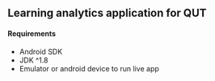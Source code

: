 ## Learning analytics application for QUT

#### Requirements

* Android SDK
* JDK ^1.8
* Emulator or android device to run live app